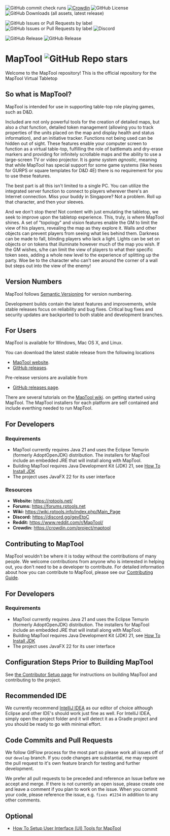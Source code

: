 ![GitHub commit check runs](https://img.shields.io/github/check-runs/RPTools/maptool/develop?style=flat&label=Development%20Checks&link=https%3A%2F%2Fgithub.com%2FRPTools%2Fmaptool%2Factions%2Fworkflows%2Fverify-build.yml)
[![Crowdin](https://badges.crowdin.net/maptool/localized.svg)](https://crowdin.com/project/maptool)
![GitHub License](https://img.shields.io/github/license/RPTools/maptool)
![GitHub Downloads (all assets, latest release)](https://img.shields.io/github/downloads/RPTools/maptool/latest/total)

![GitHub Issues or Pull Requests by label](https://img.shields.io/github/issues/RPTools/maptool/feature?label=Features&link=!%5BGitHub%20Issues%20or%20Pull%20Requests%20by%20label%5D(https%3A%2F%2Fimg.shields.io%2Fgithub%2Fissues%2FRPTools%2Fmaptool%2Ffeature%3Flabel%3DFeature%2520Requests%26link%3Dhttps%253A%252F%252Fgithub.com%252FRPTools%252Fmaptool%252Fissues%253Fq%253Dsort%25253Aupdated-desc%252520is%25253Aissue%252520is%25253Aopen%252520label%25253Afeature))
![GitHub Issues or Pull Requests by label](https://img.shields.io/github/issues/RPTools/maptool/bug?label=Bugs&link=!%5BGitHub%20Issues%20or%20Pull%20Requests%20by%20label%5D(https%3A%2F%2Fimg.shields.io%2Fgithub%2Fissues%2FRPTools%2Fmaptool%2Ffeature%3Flabel%3DFeature%2520Requests%26link%3Dhttps%253A%252F%252Fgithub.com%252FRPTools%252Fmaptool%252Fissues%253Fq%253Dsort%25253Aupdated-desc%252520is%25253Aissue%252520is%25253Aopen%252520label%25253Afeature))
![Discord](https://img.shields.io/discord/296230822262865920?label=MapTool%20Discord)

![GitHub Release](https://img.shields.io/github/v/release/RPTools/MapTool?label=Stable%20Release)
![GitHub Release](https://img.shields.io/github/v/release/RPTools/maptool?include_prereleases&filter=*rc-*&label=Release%20Candidate)

# MapTool ![GitHub Repo stars](https://img.shields.io/github/stars/RPTools/MapTool)

Welcome to the MapTool repository! This is the official repository for the MapTool Virtual Tabletop

## So what is MapTool?

MapTool is intended for use in supporting table-top role playing games, such as D&D.

Included are not only powerful tools for the creation of detailed maps, but also a chat function,
detailed token management (allowing you to track properties of the units placed on the map and
display health and status information), and an initiative tracker. Functions not being used can be
hidden out of sight. These features enable your computer screen to function as a virtual table-top,
fulfilling the role of battlemats and dry-erase markers and providing for infinitely scrollable maps
and the ability to use a large-screen TV or video projector. It is _game system agnostic_, meaning
that while MapTool has special support for some game systems (like hexes for GURPS or square
templates for D&D 4E) there is no requirement for you to use these features.

The best part is all this isn't limited to a single PC. You can utilize the integrated server
function to connect to players wherever there's an Internet connection. Miss your buddy in
Singapore? Not a problem. Roll up that character, and then your sleeves.

And we don't stop there! Not content with just emulating the tabletop, we seek to improve upon the
tabletop experience. This, truly, is where MapTool shines. A set of "topology" and vision features
enable the GM to limit the view of his players, revealing the map as they explore it. Walls and
other objects can prevent players from seeing what lies behind them. Darkness can be made to fall,
blinding players who lack a light. Lights can be set on objects or on tokens that illuminate however
much of the map you wish. If the GM wishes, s/he can limit the view of players to what their
specific token sees, adding a whole new level to the experience of splitting up the party. Woe be to
the character who can't see around the corner of a wall but steps out into the view of the enemy!

## Version Numbers

MapTool follows [Semantic Versioning](https://semver.org/) for version numbering.

Development builds contain the latest features and improvements, while stable releases focus on
reliability and bug fixes. Critical bug fixes and security updates are backported to both stable and
development branches.

## For Users

MapTool is available for Windows, Mac OS X, and Linux.

You can download the latest stable release
from
the following locations

* [MapTool website](https://www.rptools.net/toolbox/download-rptools-products/#/).
* [GitHub releases](https://github.com/RPTools/maptool/releases/latest).

Pre-release versions are available from

* [GitHub releases page](https://github.com/RPTools/maptool/releases).

There are several tutorials on the [MapTool wiki](https://wiki.rptools.info/index.php/Main_Page).
on
getting started using MapTool.
The MapTool installers for each platform are self contained and include everthing needed to run
MapTool.

## For Developers

### Requirements

- MapTool currently requires Java 21 and uses the Eclipse Temurin (formerly AdoptOpenJDK)
  distribution. The installers for MapTool include an embedded JRE that will install along with
  MapTool.
- Building MapTool requires Java Development Kit (JDK)
  21, see [How To Install JDK](doc/How_To_Install_JDK.md)
- The project uses JavaFX 22 for its user interface

### Resources

- **Website:** https://rptools.net/
- **Forums:**  https://forums.rptools.net
- **Wiki:**    https://wiki.rptools.info/index.php/Main_Page
- **Discord:** https://discord.gg/gevEtpC
- **Reddit:**  https://www.reddit.com/r/MapTool/
- **Crowdin:** https://crowdin.com/project/maptool

## Contributing to MapTool

MapTool wouldn't be where it is today without the contributions of many people. We welcome
contributions from anyone who is interested in helping out, you don't need to be a developer to
contribute. For detailed information
about how
you can contribute to MapTool, please see our [Contributing Guide](CONTRIBUTING.md).

## For Developers

### Requirements

- MapTool currently requires Java 21 and uses the Eclipse Temurin (formerly AdoptOpenJDK)
  distribution. The installers for MapTool include an embedded JRE that will install along with
  MapTool.
- Building MapTool requires Java Development Kit (JDK)
  21, see [How To Install JDK](doc/How_To_Install_JDK.md)
- The project uses JavaFX 22 for its user interface

Configuration Steps Prior to Building MapTool
---------------------------------------------

See [the Contributor Setup page](https://github.com/RPTools/maptool/wiki/Contributor-Setup-Instructions-For-MapTool)
for instructions on building MapTool and contributing to the project.


Recommended IDE
----------------
We currently recommend [IntelliJ IDEA](https://www.jetbrains.com/idea/) as our editor of choice
although Eclipse and other IDE's should work just fine as well. For IntelliJ IDEA, simply open the
project folder and it will detect it as a Gradle project and you should be ready to go with minimal
effort.


Code Commits and Pull Requests
--------------------------------
We follow GitFlow process for the most part so please work all issues off of our `develop` branch.
If you code changes are substantial, me may repoint the pull request to it's own feature branch for
testing and further development.

We prefer all pull requests to be preceded and reference an Issue before we accept and merge. If
there is not currently an open issue, please create one and leave a comment if you plan to work on
the issue. When you commit your code, please reference the issue, e.g. `fixes #1234` in addition to
any other comments.


Optional
--------

- [How To Setup User Interface (UI) Tools for MapTool](doc/How_To_Setup_UI_Tools.md)
